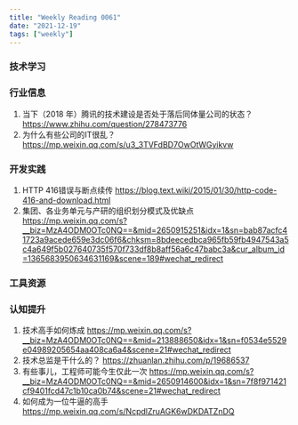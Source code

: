 ```yaml
---
title: "Weekly Reading 0061"
date: "2021-12-19"
tags: ["weekly"]
---
```


### 技术学习


### 行业信息
1. 当下（2018 年）腾讯的技术建设是否处于落后同体量公司的状态？ https://www.zhihu.com/question/278473776
2. 为什么有些公司的IT很乱？ https://mp.weixin.qq.com/s/u3_3TVFdBD7OwOtWGyikvw

### 开发实践
1. HTTP 416错误与断点续传 https://blog.text.wiki/2015/01/30/http-code-416-and-download.html
2. 集团、各业务单元与产研的组织划分模式及优缺点 https://mp.weixin.qq.com/s?__biz=MzA4ODM0OTc0NQ==&mid=2650915251&idx=1&sn=bab87acfc41723a9acede659e3dc06f6&chksm=8bdeecedbca965fb59fb4947543a5c4a649f5b027640735f570f733df8b8aff56a6c47babc3a&cur_album_id=1365683950634631169&scene=189#wechat_redirect

### 工具资源


### 认知提升
1. 技术高手如何炼成 https://mp.weixin.qq.com/s?__biz=MzA4ODM0OTc0NQ==&mid=213888650&idx=1&sn=f0534e5529e04989205654aa408ca6a4&scene=21#wechat_redirect
2. 技术总监是干什么的？ https://zhuanlan.zhihu.com/p/19686537
3. 有些事儿，工程师可能今生仅此一次 https://mp.weixin.qq.com/s?__biz=MzA4ODM0OTc0NQ==&mid=2650914600&idx=1&sn=7f8f971421cf9401fcd47c1b10ca0b74&scene=21#wechat_redirect
4. 如何成为一位牛逼的高手 https://mp.weixin.qq.com/s/NcpdlZruAGK6wDKDATZnDQ
